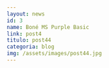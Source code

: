 ```yaml
---
layout: news
id: 3
name: Boné MS Purple Basic
link: post4
titulo: post44
categoria: blog
img: /assets/images/post44.jpg
---
```


